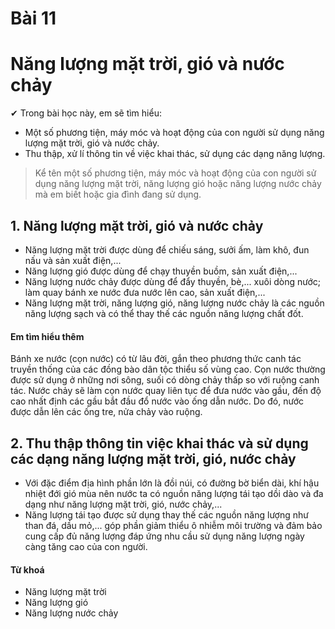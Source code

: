# Bài 11
# Năng lượng mặt trời, gió và nước chảy

✔ Trong bài học này, em sẽ tìm hiểu:
- Một số phương tiện, máy móc và hoạt động của con người sử dụng năng lượng mặt trời, gió và nước chảy.
- Thu thập, xử lí thông tin về việc khai thác, sử dụng các dạng năng lượng.

> Kể tên một số phương tiện, máy móc và hoạt động của con người sử dụng năng lượng mặt trời, năng lượng gió hoặc năng lượng nước chảy mà em biết hoặc gia đình đang sử dụng.
## 1. Năng lượng mặt trời, gió và nước chảy

- Năng lượng mặt trời được dùng để chiếu sáng, sưởi ấm, làm khô, đun nấu và sản xuất điện,...
- Năng lượng gió được dùng để chạy thuyền buồm, sản xuất điện,...
- Năng lượng nước chảy được dùng để đẩy thuyền, bè,... xuôi dòng nước; làm quay bánh xe nước đưa nước lên cao, sản xuất điện,...
- Năng lượng mặt trời, năng lượng gió, năng lượng nước chảy là các nguồn năng lượng sạch và có thể thay thế các nguồn năng lượng chất đốt.

#### Em tìm hiểu thêm
Bánh xe nước (cọn nước) có từ lâu đời, gắn theo phương thức canh tác truyền thống của các đồng bào dân tộc thiểu số vùng cao. Cọn nước thường được sử dụng ở những nơi sông, suối có dòng chảy thấp so với ruộng canh tác.
Nước chảy sẽ làm cọn nước quay liên tục để đưa nước vào gầu, đến độ cao nhất định các gầu bắt đầu đổ nước vào ống dẫn nước. Do đó, nước được dẫn lên các ống tre, nửa chảy vào ruộng.

## 2. Thu thập thông tin việc khai thác và sử dụng các dạng năng lượng mặt trời, gió, nước chảy
- Với đặc điểm địa hình phần lớn là đồi núi, có đường bờ biển dài, khí hậu nhiệt đới gió mùa nên nước ta có nguồn năng lượng tái tạo dồi dào và đa dạng như năng lượng mặt trời, gió, nước chảy,...
- Năng lượng tái tạo được sử dụng thay thế các nguồn năng lượng như than đá, dầu mỏ,... góp phần giảm thiểu ô nhiễm môi trường và đảm bảo cung cấp đủ năng lượng đáp ứng nhu cầu sử dụng năng lượng ngày càng tăng cao của con người.

#### Từ khoá
- Năng lượng mặt trời
- Năng lượng gió
- Năng lượng nước chảy
